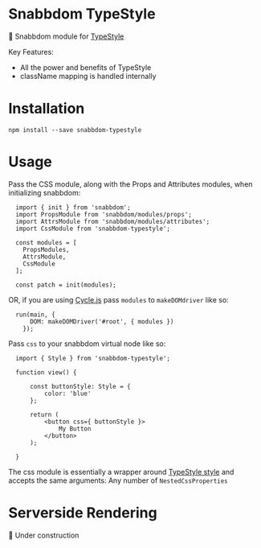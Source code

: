 # Snabbdom TypeStyle
💎 Snabbdom module for [TypeStyle](https://github.com/typestyle/typestyle)

Key Features:
* All the power and benefits of TypeStyle
* className mapping is handled internally

# Installation

```
npm install --save snabbdom-typestyle
```

# Usage


Pass the CSS module, along with the Props and Attributes modules, when initializing snabbdom:

```
  import { init } from 'snabbdom';
  import PropsModule from 'snabbdom/modules/props';
  import AttrsModule from 'snabbdom/modules/attributes';
  import CssModule from 'snabbdom-typestyle';

  const modules = [
    PropsModules,
    AttrsModule,
    CssModule
  ];

  const patch = init(modules);
```

OR, if you are using [Cycle.js](https://github.com/cyclejs/cyclejs) pass `modules` to `makeDOMdriver` like so:
```
  run(main, {
      DOM: makeDOMDriver('#root', { modules })
    });
```

Pass `css` to your snabbdom virtual node like so:

```
  import { Style } from 'snabbdom-typestyle';

  function view() {

      const buttonStyle: Style = {
          color: 'blue'
      };

      return (
          <button css={ buttonStyle }>
              My Button
          </button>
      );
              
  }
```

The css module is essentially a wrapper around [TypeStyle style](https://typestyle.github.io/#/core/-style-) and accepts the same arguments: Any number of `NestedCssProperties`

# Serverside Rendering

🚧 Under construction